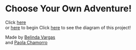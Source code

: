 # Choose Your Own Adventure!  

Click [here](story-1)  
or [here](story-2) to begin 
Click [here](https://docs.google.com/a/hstat.org/drawings/d/1sirI65yHMMrQP5IUkShbfZmP3g9x448KpatkXNyusKI/edit?usp=sharing) to see the diagram of this project!

Made by [Belinda Vargas](https://github.com/belindav8567)  
and [Paola Chamorro](https://github.com/paolac8171)